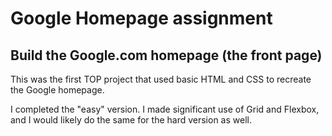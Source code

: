 # Google Homepage assignment

## Build the Google.com homepage (the front page)

This was the first TOP project that used basic HTML and CSS to recreate the Google homepage.

I completed the "easy" version. I made significant use of Grid and Flexbox, and I would likely do the same for the hard version as well.